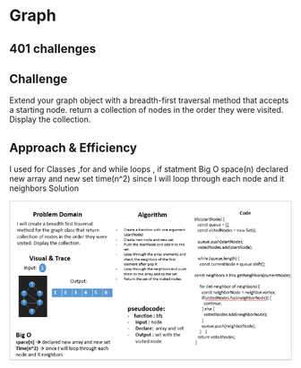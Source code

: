 # Graph

## 401 challenges

## Challenge

Extend your graph object with a breadth-first traversal method that accepts a starting node.
return a collection of nodes in the order they were visited. Display the collection.

## Approach & Efficiency

I used for Classes ,for and while loops , if statment
Big O
space(n) declared new array and new set
time(n^2) since I will loop through each node and it neighbors
Solution

![array-reverse](../../assets/graphBFS.png)
